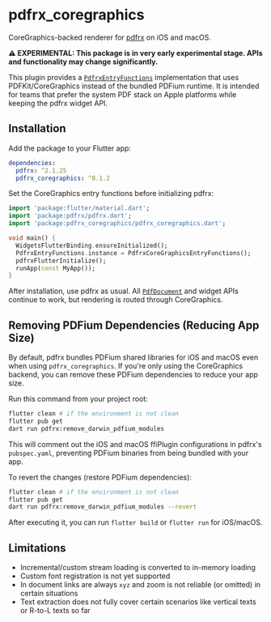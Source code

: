 # pdfrx_coregraphics

CoreGraphics-backed renderer for [pdfrx](https://pub.dev/packages/pdfrx) on iOS and macOS.

**⚠️ EXPERIMENTAL: This package is in very early experimental stage. APIs and functionality may change significantly.**

This plugin provides a [`PdfrxEntryFunctions`](https://pub.dev/documentation/pdfrx/latest/pdfrx/PdfrxEntryFunctions-class.html) implementation that uses PDFKit/CoreGraphics instead of the bundled PDFium
runtime. It is intended for teams that prefer the system PDF stack on Apple platforms while keeping the pdfrx widget
API.

## Installation

Add the package to your Flutter app:

```yaml
dependencies:
  pdfrx: ^2.1.25
  pdfrx_coregraphics: ^0.1.2
```

Set the CoreGraphics entry functions before initializing pdfrx:

```dart
import 'package:flutter/material.dart';
import 'package:pdfrx/pdfrx.dart';
import 'package:pdfrx_coregraphics/pdfrx_coregraphics.dart';

void main() {
  WidgetsFlutterBinding.ensureInitialized();
  PdfrxEntryFunctions.instance = PdfrxCoreGraphicsEntryFunctions();
  pdfrxFlutterInitialize();
  runApp(const MyApp());
}
```

After installation, use pdfrx as usual. All [`PdfDocument`](https://pub.dev/documentation/pdfrx/latest/pdfrx/PdfDocument-class.html) and widget APIs continue to work, but rendering is routed
through CoreGraphics.

## Removing PDFium Dependencies (Reducing App Size)

By default, pdfrx bundles PDFium shared libraries for iOS and macOS even when using `pdfrx_coregraphics`. If you're only using the CoreGraphics backend, you can remove these PDFium dependencies to reduce your app size.

Run this command from your project root:

```bash
flutter clean # if the environment is not clean
flutter pub get
dart run pdfrx:remove_darwin_pdfium_modules
```

This will comment out the iOS and macOS ffiPlugin configurations in pdfrx's `pubspec.yaml`, preventing PDFium binaries from being bundled with your app.

To revert the changes (restore PDFium dependencies):

```bash
flutter clean # if the environment is not clean
flutter pub get
dart run pdfrx:remove_darwin_pdfium_modules --revert
```

After executing it, you can run `flutter build` or `flutter run` for iOS/macOS.

## Limitations

- Incremental/custom stream loading is converted to in-memory loading
- Custom font registration is not yet supported
- In document links are always `xyz` and zoom is not reliable (or omitted) in certain situations
- Text extraction does not fully cover certain scenarios like vertical texts or R-to-L texts so far
